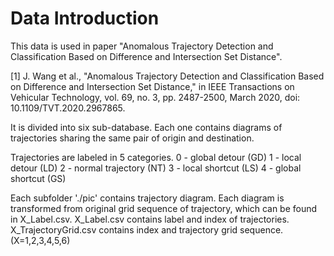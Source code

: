 # Data Introduction

This data is used in paper "Anomalous Trajectory Detection and Classification Based on Difference and Intersection Set Distance".

[1] J. Wang et al., "Anomalous Trajectory Detection and Classification Based on Difference and Intersection Set Distance," in IEEE Transactions on Vehicular Technology, vol. 69, no. 3, pp. 2487-2500, March 2020, doi: 10.1109/TVT.2020.2967865.

It is divided into six sub-database. Each one contains diagrams of trajectories sharing the same pair of origin and destination.

Trajectories are labeled in 5 categories.
0 - global detour (GD)
1 - local detour (LD)
2 - normal trajectory (NT)
3 - local shortcut (LS)
4 - global shortcut (GS)

Each subfolder './pic' contains trajectory diagram. Each diagram is transformed from original grid sequence of trajectory, which can be found in X_Label.csv.
X_Label.csv contains label and index of trajectories.
X_TrajectoryGrid.csv contains index and trajectory grid sequence.
(X=1,2,3,4,5,6)
